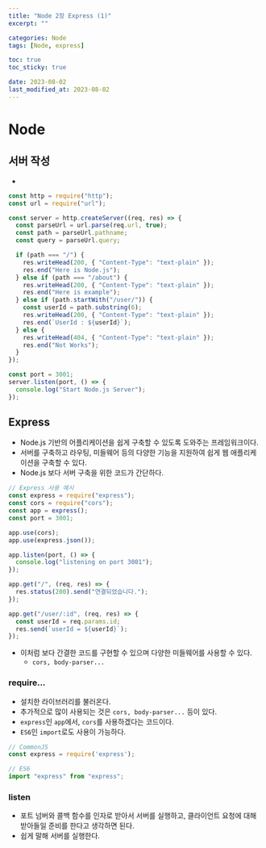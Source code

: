 ```yaml
---
title: "Node 2장 Express (1)"
excerpt: ""

categories: Node
tags: [Node, express]

toc: true
toc_sticky: true

date: 2023-08-02
last_modified_at: 2023-08-02
---
```


# Node

## 서버 작성

-

```js
const http = require("http");
const url = require("url");

const server = http.createServer((req, res) => {
  const parseUrl = url.parse(req.url, true);
  const path = parseUrl.pathname;
  const query = parseUrl.query;

  if (path === "/") {
    res.writeHead(200, { "Content-Type": "text-plain" });
    res.end("Here is Node.js");
  } else if (path === "/about") {
    res.writeHead(200, { "Content-Type": "text-plain" });
    res.end("Here is example");
  } else if (path.startWith("/user/")) {
    const userId = path.substring(6);
    res.writeHead(200, { "Content-Type": "text-plain" });
    res.end(`UserId : ${userId}`);
  } else {
    res.writeHead(404, { "Content-Type": "text-plain" });
    res.end("Not Works");
  }
});

const port = 3001;
server.listen(port, () => {
  console.log("Start Node.js Server");
});
```

## Express

- Node.js 기반의 어플리케이션을 쉽게 구축할 수 있도록 도와주는 프레임워크이다.
- 서버를 구축하고 라우팅, 미들웨어 등의 다양한 기능을 지원하여 쉽게 웹 애플리케이션을 구축할 수 있다.
- Node.js 보다 서버 구축을 위한 코드가 간단하다.

```js
// Express 사용 예시
const express = require("express");
const cors = require("cors");
const app = express();
const port = 3001;

app.use(cors);
app.use(express.json());

app.listen(port, () => {
  console.log("listening on port 3001");
});

app.get("/", (req, res) => {
  res.status(200).send("연결되었습니다.");
});

app.get("/user/:id", (req, res) => {
  const userId = req.params.id;
  res.send(`userId = ${userId}`);
});
```

- 이처럼 보다 간결한 코드를 구현할 수 있으며 다양한 미들웨어를 사용할 수 있다.
  - `cors, body-parser...`

### require...

- 설치한 라이브러리를 불러온다.
- 추가적으로 많이 사용되는 것은 `cors, body-parser...` 등이 있다.
- `express`인 `app`에서, `cors`를 사용하겠다는 코드이다.
- `ES6`인 `import`로도 사용이 가능하다.

```js
// CommonJS
const express = require('express');

// ES6
import "express" from "express";
```

### listen

- 포트 넘버와 콜백 함수를 인자로 받아서 서버를 실행하고, 클라이언트 요청에 대해 받아들일 준비를 한다고 생각하면 된다.
- 쉽게 말해 서버를 실행한다.
